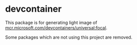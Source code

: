 # devcontainer

This package is for generating light image of [mcr.microsoft.com/devcontainers/universal:focal](https://github.com/devcontainers/images/tree/main/src/universal).

Some packages which are not using this project are removed.
